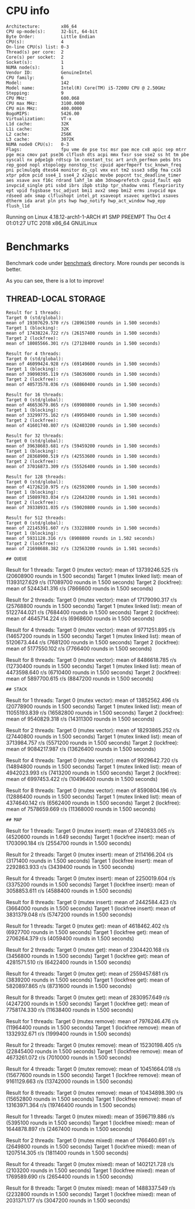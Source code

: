 # CPU info
```
Architecture:        x86_64
CPU op-mode(s):      32-bit, 64-bit
Byte Order:          Little Endian
CPU(s):              4
On-line CPU(s) list: 0-3
Thread(s) per core:  2
Core(s) per socket:  2
Socket(s):           1
NUMA node(s):        1
Vendor ID:           GenuineIntel
CPU family:          6
Model:               142
Model name:          Intel(R) Core(TM) i5-7200U CPU @ 2.50GHz
Stepping:            9
CPU MHz:             600.068
CPU max MHz:         3100.0000
CPU min MHz:         400.0000
BogoMIPS:            5426.00
Virtualization:      VT-x
L1d cache:           32K
L1i cache:           32K
L2 cache:            256K
L3 cache:            3072K
NUMA node0 CPU(s):   0-3
Flags:               fpu vme de pse tsc msr pae mce cx8 apic sep mtrr pge mca cmov pat pse36 clflush dts acpi mmx fxsr sse sse2 ss ht tm pbe syscall nx pdpe1gb rdtscp lm constant_tsc art arch_perfmon pebs bts rep_good nopl xtopology nonstop_tsc cpuid aperfmperf tsc_known_freq pni pclmulqdq dtes64 monitor ds_cpl vmx est tm2 ssse3 sdbg fma cx16 xtpr pdcm pcid sse4_1 sse4_2 x2apic movbe popcnt tsc_deadline_timer aes xsave avx f16c rdrand lahf_lm abm 3dnowprefetch cpuid_fault epb invpcid_single pti ssbd ibrs ibpb stibp tpr_shadow vnmi flexpriority ept vpid fsgsbase tsc_adjust bmi1 avx2 smep bmi2 erms invpcid mpx rdseed adx smap clflushopt intel_pt xsaveopt xsavec xgetbv1 xsaves dtherm ida arat pln pts hwp hwp_notify hwp_act_window hwp_epp flush_l1d
```
Running on Linux 4.18.12-arch1-1-ARCH #1 SMP PREEMPT Thu Oct 4 01:01:27 UTC 2018 x86_64 GNU/Linux

# Benchmarks
Benchmark code under [benchmark](benchmark) directory.
More rounds per seconds is better.

As you can see, there is a lot to improve!


## THREAD-LOCAL STORAGE
```
Result for 1 threads:
Target 0 (std/global):
mean of 19307629.570 r/s (28961500 rounds in 1.500 seconds)
Target 1 (blocking):
mean of 17438224.722 r/s (26157400 rounds in 1.500 seconds)
Target 2 (lockfree):
mean of 18085566.301 r/s (27128400 rounds in 1.500 seconds)

Result for 4 threads:
Target 0 (std/global):
mean of 46099424.928 r/s (69149600 rounds in 1.500 seconds)
Target 1 (blocking):
mean of 39090395.119 r/s (58636000 rounds in 1.500 seconds)
Target 2 (lockfree):
mean of 40573578.036 r/s (60860400 rounds in 1.500 seconds)

Result for 16 threads:
Target 0 (std/global):
mean of 46653679.865 r/s (69980800 rounds in 1.500 seconds)
Target 1 (blocking):
mean of 33299775.162 r/s (49950400 rounds in 1.500 seconds)
Target 2 (lockfree):
mean of 41601740.807 r/s (62403200 rounds in 1.500 seconds)

Result for 32 threads:
Target 0 (std/global):
mean of 39638603.681 r/s (59459200 rounds in 1.500 seconds)
Target 1 (blocking):
mean of 28368900.519 r/s (42553600 rounds in 1.500 seconds)
Target 2 (lockfree):
mean of 37016873.309 r/s (55526400 rounds in 1.500 seconds)

Result for 128 threads:
Target 0 (std/global):
mean of 41726210.975 r/s (62592000 rounds in 1.500 seconds)
Target 1 (blocking):
mean of 15089703.034 r/s (22643200 rounds in 1.501 seconds)
Target 2 (lockfree):
mean of 39338931.035 r/s (59020800 rounds in 1.500 seconds)

Result for 512 threads:
Target 0 (std/global):
mean of 22145391.607 r/s (33228800 rounds in 1.500 seconds)
Target 1 (blocking):
mean of 5931128.316 r/s (8908800 rounds in 1.502 seconds)
Target 2 (lockfree):
mean of 21698688.382 r/s (32563200 rounds in 1.501 seconds)

## QUEUE
```
Result for 1 threads:
Target 0 (mutex vector):
mean of 13739246.525 r/s (20608900 rounds in 1.500 seconds)
Target 1 (mutex linked list):
mean of 11393127.629 r/s (17089700 rounds in 1.500 seconds)
Target 2 (lockfree):
mean of 5244341.316 r/s (7866600 rounds in 1.500 seconds)

Result for 2 threads:
Target 0 (mutex vector):
mean of 17179090.317 r/s (25768800 rounds in 1.500 seconds)
Target 1 (mutex linked list):
mean of 5122744.021 r/s (7684400 rounds in 1.500 seconds)
Target 2 (lockfree):
mean of 4645714.224 r/s (6968600 rounds in 1.500 seconds)

Result for 4 threads:
Target 0 (mutex vector):
mean of 9771251.895 r/s (14657200 rounds in 1.500 seconds)
Target 1 (mutex linked list):
mean of 5120673.444 r/s (7681200 rounds in 1.500 seconds)
Target 2 (lockfree):
mean of 5177550.102 r/s (7766400 rounds in 1.500 seconds)

Result for 8 threads:
Target 0 (mutex vector):
mean of 8486618.785 r/s (12730400 rounds in 1.500 seconds)
Target 1 (mutex linked list):
mean of 4473598.640 r/s (6710400 rounds in 1.500 seconds)
Target 2 (lockfree):
mean of 5897700.615 r/s (8847200 rounds in 1.500 seconds)

```
## STACK
```
Result for 1 threads:
Target 0 (mutex vector):
mean of 13852562.496 r/s (20778900 rounds in 1.500 seconds)
Target 1 (mutex linked list):
mean of 11055193.839 r/s (16582800 rounds in 1.500 seconds)
Target 2 (lockfree):
mean of 9540829.318 r/s (14311300 rounds in 1.500 seconds)

Result for 2 threads:
Target 0 (mutex vector):
mean of 18293865.252 r/s (27440800 rounds in 1.500 seconds)
Target 1 (mutex linked list):
mean of 3713984.757 r/s (5571200 rounds in 1.500 seconds)
Target 2 (lockfree):
mean of 9084217.987 r/s (13626400 rounds in 1.500 seconds)

Result for 4 threads:
Target 0 (mutex vector):
mean of 9929642.720 r/s (14894800 rounds in 1.500 seconds)
Target 1 (mutex linked list):
mean of 4942023.993 r/s (7413200 rounds in 1.500 seconds)
Target 2 (lockfree):
mean of 6997453.422 r/s (10496400 rounds in 1.500 seconds)

Result for 8 threads:
Target 0 (mutex vector):
mean of 8590804.196 r/s (12886400 rounds in 1.500 seconds)
Target 1 (mutex linked list):
mean of 4374640.142 r/s (6562400 rounds in 1.500 seconds)
Target 2 (lockfree):
mean of 7578659.669 r/s (11368000 rounds in 1.500 seconds)

```
## MAP
```
Result for 1 threads:
Target 0 (mutex insert):
mean of 2740833.065 r/s (4520600 rounds in 1.649 seconds)
Target 1 (lockfree insert):
mean of 1703090.184 r/s (2554700 rounds in 1.500 seconds)

Result for 2 threads:
Target 0 (mutex insert):
mean of 2114166.204 r/s (3171400 rounds in 1.500 seconds)
Target 1 (lockfree insert):
mean of 2292863.933 r/s (3439400 rounds in 1.500 seconds)

Result for 4 threads:
Target 0 (mutex insert):
mean of 2250019.604 r/s (3375200 rounds in 1.500 seconds)
Target 1 (lockfree insert):
mean of 3058853.611 r/s (4588400 rounds in 1.500 seconds)

Result for 8 threads:
Target 0 (mutex insert):
mean of 2442584.423 r/s (3664000 rounds in 1.500 seconds)
Target 1 (lockfree insert):
mean of 3831379.048 r/s (5747200 rounds in 1.500 seconds)

Result for 1 threads:
Target 0 (mutex get):
mean of 4618462.402 r/s (6927700 rounds in 1.500 seconds)
Target 1 (lockfree get):
mean of 2706264.379 r/s (4059400 rounds in 1.500 seconds)

Result for 2 threads:
Target 0 (mutex get):
mean of 2304420.168 r/s (3456800 rounds in 1.500 seconds)
Target 1 (lockfree get):
mean of 4281571.510 r/s (6422400 rounds in 1.500 seconds)

Result for 4 threads:
Target 0 (mutex get):
mean of 2559457.681 r/s (3839200 rounds in 1.500 seconds)
Target 1 (lockfree get):
mean of 5820897.865 r/s (8731600 rounds in 1.500 seconds)

Result for 8 threads:
Target 0 (mutex get):
mean of 2830957.649 r/s (4247200 rounds in 1.500 seconds)
Target 1 (lockfree get):
mean of 7758174.330 r/s (11638400 rounds in 1.500 seconds)

Result for 1 threads:
Target 0 (mutex remove):
mean of 7976246.476 r/s (11964400 rounds in 1.500 seconds)
Target 1 (lockfree remove):
mean of 1332932.671 r/s (1999400 rounds in 1.500 seconds)

Result for 2 threads:
Target 0 (mutex remove):
mean of 15230198.405 r/s (22845400 rounds in 1.500 seconds)
Target 1 (lockfree remove):
mean of 4673261.072 r/s (7010000 rounds in 1.500 seconds)

Result for 4 threads:
Target 0 (mutex remove):
mean of 10451664.018 r/s (15677600 rounds in 1.500 seconds)
Target 1 (lockfree remove):
mean of 9161129.663 r/s (13742000 rounds in 1.500 seconds)

Result for 8 threads:
Target 0 (mutex remove):
mean of 10434898.390 r/s (15652800 rounds in 1.500 seconds)
Target 1 (lockfree remove):
mean of 13163971.364 r/s (19746400 rounds in 1.500 seconds)

Result for 1 threads:
Target 0 (mutex mixed):
mean of 3596719.886 r/s (5395100 rounds in 1.500 seconds)
Target 1 (lockfree mixed):
mean of 1644878.897 r/s (2467400 rounds in 1.500 seconds)

Result for 2 threads:
Target 0 (mutex mixed):
mean of 1766460.691 r/s (2649800 rounds in 1.500 seconds)
Target 1 (lockfree mixed):
mean of 1207514.305 r/s (1811400 rounds in 1.500 seconds)

Result for 4 threads:
Target 0 (mutex mixed):
mean of 1402121.728 r/s (2103200 rounds in 1.500 seconds)
Target 1 (lockfree mixed):
mean of 1769589.690 r/s (2654400 rounds in 1.500 seconds)

Result for 8 threads:
Target 0 (mutex mixed):
mean of 1488337.549 r/s (2232800 rounds in 1.500 seconds)
Target 1 (lockfree mixed):
mean of 2031371.177 r/s (3047200 rounds in 1.500 seconds)

```
